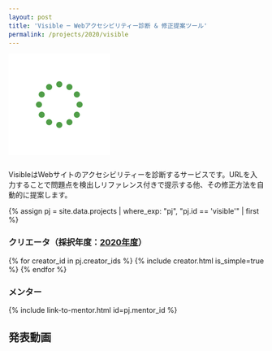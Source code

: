 ```yaml
---
layout: post
title: 'Visible ─ Webアクセシビリティー診断 & 修正提案ツール'
permalink: /projects/2020/visible
---
```


<img class='top-img lazyload' src='/assets/img/spinner.svg' data-src='/assets/img/thumbnails/2020/visible.png' loading='lazy' style='margin-bottom: 10px;' />

VisibleはWebサイトのアクセシビリティーを診断するサービスです。URLを入力することで問題点を検出しリファレンス付きで提示する他、その修正方法を自動的に提案します。

{% assign pj = site.data.projects | where_exp: "pj", "pj.id == 'visible'" | first %}

### クリエータ（採択年度：<a href='/projects/2020'>2020年度</a>）
<p>
{% for creator_id in pj.creator_ids %}
  {% include creator.html is_simple=true %}
{% endfor %}
</p>

### メンター
<p>{% include link-to-mentor.html id=pj.mentor_id %}</p>

## 発表動画
<div class="youtube">
  <iframe width="560" height="315" class="lazyload" data-src="https://www.youtube.com/embed/cwYkmn3oA_o?rel=0" frameborder="0" allowfullscreen=""></iframe>
</div>

